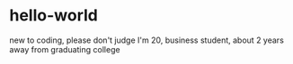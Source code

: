 # hello-world
new to coding, please don't judge
I'm 20, business student, about 2 years away from graduating college  
